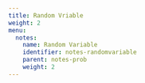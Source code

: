 ```yaml
---
title: Random Vriable
weight: 2
menu:
  notes:
    name: Random Variable
    identifier: notes-randomvariable
    parent: notes-prob
    weight: 2
---
```

